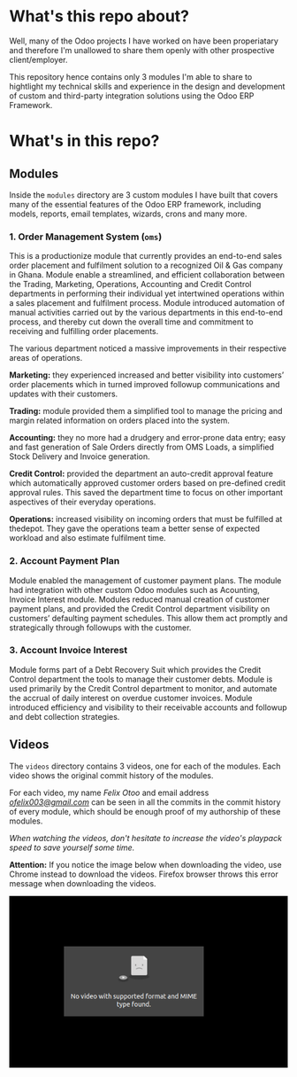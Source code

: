 # What's this repo about?
Well, many of the Odoo projects I have worked on have been properiatary and therefore I'm unallowed to share them openly with other prospective client/employer.

This repository hence contains only 3 modules I'm able to share to hightlight my technical skills and experience in the design and development of custom and third-party integration solutions using the Odoo ERP Framework. 

# What's in this repo?

## Modules
Inside the `modules` directory are 3 custom modules I have built that covers many of the essential features of the Odoo ERP framework, including models, reports, email templates, wizards, crons and many more.

### 1. Order Management System (`oms`)

This is a productionize module that currently provides an end-to-end sales order placement
and fulfilment solution to a recognized Oil & Gas company in Ghana. Module enable a
streamlined, and efficient collaboration between the Trading, Marketing, Operations,
Accounting and Credit Control departments in performing their individual yet intertwined
operations within a sales placement and fulfilment process. Module introduced automation of
manual activities carried out by the various departments in this end-to-end process, and
thereby cut down the overall time and commitment to receiving and fulfilling order
placements.

The various department noticed a massive improvements in their respective areas of operations.

**Marketing:** they experienced increased and better visibility into customers’ order placements which in turned improved followup
communications and updates with their customers.

**Trading:** module provided them a simplified tool to manage the pricing and margin related information on orders placed into the system.

**Accounting:** they no more had a drudgery and error-prone data entry; easy and fast
generation of Sale Orders directly from OMS Loads, a simplified Stock Delivery and Invoice
generation.

**Credit Control:** provided the department an auto-credit approval feature which automatically approved customer orders based on pre-defined credit approval rules. This saved the department time to focus on other important aspectives of their everyday operations.

**Operations:** increased visibility on incoming orders that must be fulfilled at thedepot. They gave the operations team a better sense of expected workload and also estimate fulfilment time.


### 2. Account Payment Plan

Module enabled the management of customer payment plans. The module had integration
with other custom Odoo modules such as Acounting, Invoice Interest module. Modules
reduced manual creation of customer payment plans, and provided the Credit Control
department visibility on customers’ defaulting payment schedules. This allow them act
promptly and strategically through followups with the customer.

### 3. Account Invoice Interest

Module forms part of a Debt Recovery Suit which provides the Credit Control department the
tools to manage their customer debts. Module is used primarily by the Credit Control
department to monitor, and automate the accrual of daily interest on overdue customer
invoices. Module introduced efficiency and visibility to their receivable accounts and followup
and debt collection strategies.


## Videos
The `videos` directory contains 3 videos, one for each of the modules. Each video shows the original commit history of the modules.

For each video, my name *Felix Otoo* and email address *ofelix003@gmail.com* can be seen in all the commits in the commit history of every module, which should be enough proof of my authorship of these modules.

*When watching the videos, don't hesitate to increase the video's playpack speed to save yourself some time.*

**Attention:** If you notice the image below when downloading the video, use Chrome instead to download the videos. Firefox browser throws this error message when downloading the videos.

![Firefox browse issue](firefox-issue.png 'High Five')
